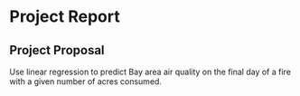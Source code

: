 # Project Report 

## Project Proposal

Use linear regression to predict Bay area air quality on the final day of a fire with a given number of acres consumed.

